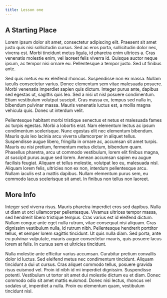 ```yaml
---
title: Lesson one
---
```


## A Starting Place

Lorem ipsum dolor sit amet, consectetur adipiscing elit. Praesent sit amet justo quis nisi sollicitudin cursus. Sed ac eros porta, sollicitudin dolor nec, viverra est. Morbi tincidunt metus ligula, id pharetra enim ultrices a. Cras venenatis molestie enim, vel laoreet felis viverra id. Quisque auctor neque ipsum, ac tempor nisi ornare eu. Pellentesque a tempor justo. Sed ut finibus ante.

Sed quis metus eu ex eleifend rhoncus. Suspendisse non ex massa. Nullam iaculis consectetur varius. Donec elementum sem vitae malesuada posuere. Morbi venenatis imperdiet sapien quis dictum. Integer purus ante, dapibus sed egestas ut, sagittis quis leo. Sed a nisi ut nisl posuere condimentum. Etiam vestibulum volutpat suscipit. Cras massa ex, tempus sed nulla in, bibendum pulvinar massa. Mauris venenatis luctus est, a mollis magna vehicula quis. Donec ut interdum velit.

Pellentesque habitant morbi tristique senectus et netus et malesuada fames ac turpis egestas. Morbi a lobortis erat. Nam elementum lectus ac ipsum condimentum scelerisque. Nunc egestas elit nec elementum bibendum. Mauris quis leo lacinia arcu viverra ullamcorper in aliquet tellus. Suspendisse augue libero, fringilla in ornare ac, accumsan sit amet turpis. Mauris eu nisi pretium, fermentum metus dictum, bibendum quam. Phasellus pharetra, arcu ut commodo vestibulum, lorem elit finibus magna, at suscipit purus augue sed lorem. Aenean accumsan sapien eu augue facilisis feugiat. Aliquam et tellus molestie, volutpat leo eu, malesuada nisl. Aliquam lorem felis, ultricies non ex non, interdum pellentesque arcu. Nullam iaculis est a mattis dapibus. Nullam elementum purus sem, eu commodo lacus scelerisque sit amet. In finibus non tellus non laoreet.

## More Info

Integer sed viverra risus. Mauris pharetra imperdiet eros sed dapibus. Nulla ut diam ut orci ullamcorper pellentesque. Vivamus ultrices tempor massa, sed hendrerit libero tristique tempus. Cras varius est id eleifend dictum. Nullam congue ante eget nulla rutrum, vitae consequat nisi aliquam. Cras dignissim vestibulum nulla, id rutrum nibh. Pellentesque hendrerit porttitor tellus, et semper lorem sagittis tincidunt. Ut quis nulla diam. Sed porta, ante eu pulvinar vulputate, mauris augue consectetur mauris, quis posuere lacus lorem at felis. In cursus sem et ultricies tincidunt.

Nulla molestie ante efficitur varius accumsan. Curabitur pretium convallis dolor id luctus. Sed eleifend metus nec condimentum tincidunt. Aliquam tincidunt a dui ut cursus. Cras aliquet commodo tellus, posuere gravida risus euismod vel. Proin id nibh id mi imperdiet dignissim. Suspendisse potenti. Vestibulum ut tortor sit amet dui molestie dictum eu et diam. Donec commodo odio sit amet mattis euismod. Donec nisi lectus, rhoncus vel sodales ut, imperdiet a nulla. Proin eu elementum quam, vestibulum tincidunt nisl.
